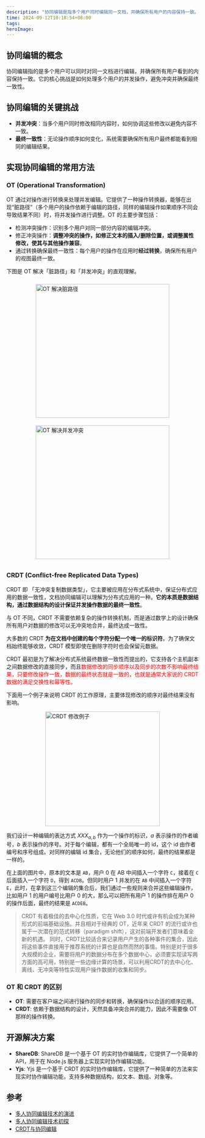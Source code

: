 ```yaml
---
description: "协同编辑是指多个用户同时编辑同一文档，并确保所有用户的内容保持一致。本文介绍了两种常见的协同编辑实现方式：基于操作转换（OT）和无冲突复制数据类型（CRDT），并深入探讨了 CRDT 在去中心化协同编辑中的潜在应用及其未来发展。"
time: 2024-09-12T10:18:54+08:00
tags: 
heroImage: 
---
```


## 协同编辑的概念

协同编辑指的是多个用户可以同时对同一文档进行编辑，并确保所有用户看到的内容保持一致。它的核心挑战是如何处理多个用户的并发操作，避免冲突并确保最终一致性。

## 协同编辑的关键挑战

- **并发冲突**：当多个用户同时修改相同内容时，如何协调这些修改以避免内容不一致。
- **最终一致性**：无论操作顺序如何变化，系统需要确保所有用户最终都能看到相同的编辑结果。

## 实现协同编辑的常用方法

### OT (Operational Transformation)

OT 通过对操作进行转换来处理并发编辑。它提供了一种操作转换器，能够在出现“脏路径”（多个用户的操作依赖于编辑的路径，同样的编辑操作如果顺序不同会导致结果不同）时，将并发操作进行调整。OT 的主要步骤包括：
- 检测冲突操作：识别多个用户对同一部分内容的编辑冲突。
- 修正冲突操作：**调整冲突的操作，如修正文本的插入/删除位置，或调整属性修改，使其与其他操作兼容**。
- 通过转换确保最终一致性：每个用户的操作在应用时**经过转换**，确保所有用户的视图最终一致。

下图是 OT 解决「脏路径」和「并发冲突」的直观理解。

<div style="display: flex; flex-wrap: wrap; justify-content: center; align-items: center;">
  <img alt="OT 解决脏路径" src="https://img.foril.space/OT 解决脏路径.png" style="max-width: 600px; width: 350px; margin: 10px;">
  <img alt="OT 解决并发冲突" src="https://img.foril.space/OT 解决并发冲突.png" style="max-width: 600px; width: 350px; margin: 10px;">
</div>


### CRDT (Conflict-free Replicated Data Types)

CRDT 即 「无冲突复制数据类型」，它主要被应用在分布式系统中，保证分布式应用的数据一致性，文档协同编辑可以理解为分布式应用的一种。**它的本质是数据结构，通过数据结构的设计保证并发操作数据的最终一致性**。

与 OT 不同，CRDT 不需要依赖复杂的操作转换机制，而是通过数学上的设计确保所有用户对数据的修改可以无冲突地合并，最终达成一致性。

大多数的 CRDT **为在文档中创建的每个字符分配一个唯一的标识符**。为了确保文档始终能够收敛，CRDT 模型即使在删除字符时也会保留元数据。

CRDT 最初是为了解决分布式系统最终数据一致性而提出的，它支持各个主机副本之间数据修改的直接同步，而且<span style="color: red">数据修改的同步顺序以及同步的次数不影响最终结果，只要修改操作一致，数据的最终状态就是一致的，也就是通常大家说的 CRDT 数据的满足交换性和幂等性。</span>

下面用一个例子来说明 CRDT 的工作原理，主要体现修改的顺序对最终结果没有影响。

<img alt="CRDT 修改例子" src="https://img.foril.space/CRDT 修改例子.png" width=300px style="display: block; margin:10px auto"/>

我们设计一种编辑的表达方式 $XXX_{a,b}$ 作为一个操作的标识，$a$ 表示操作的作者编号，$b$ 表示操作的序号。对于每个编辑，都有一个全局唯一的 id，这个 id 由作者编号和序号组成。对同样的编辑 id 集合，无论他们的顺序如何，最终的结果都是一样的。

在上面的图片中，原本的文本是 `AB`，用户 0 在 AB 中间插入一个字符 `C`，接着在 `C` 后面插入一个字符 `D`，得到 `ACDB`。但同时用户 1 并发的在 `AB` 中间插入一个字符 `E`，此时，在拿到这三个编辑的集合后，我们通过一些规则来合并这些编辑操作，比如用户 1 的用户编号比用户 0 的大，那么可以把所有用户 1 的操作排在用户 0 的操作后面，最终的结果是 `ACDEB`。

> CRDT 有着极佳的去中心化性质，它在 Web 3.0 时代或许有机会成为某种形式的前端基础设施。并且相对于经典的 OT，近年来 CRDT 的流行或许也属于一次潜在的范式转移（paradigm shift），这对前端开发者们意味着全新的机遇。
同时，CRDT比较适合来记录用户产生的各种事件的集合，因此将这些事件直接用于推荐系统的计算也是自然而然的事情。特别是对于很多大规模的企业，需要将用户的数据分布在多个数据中心，必须要实现读写两方面的高可用，特别是一些边缘计算的场景，可以利用CRDT的去中心化、离线、无冲突等特性实现用户操作数据的收集和同步。

### OT 和 CRDT 的区别

- **OT**: 需要在客户端之间进行操作的同步和转换，确保操作以合适的顺序应用。
- **CRDT**: 依赖于数据结构的设计，天然具备冲突合并的能力，因此不需要像 OT 那样的操作转换。

## 开源解决方案

- **ShareDB**: ShareDB 是一个基于 OT 的实时协作编辑库，它提供了一个简单的 API，用于在 Node.js 服务器上实现实时协作编辑功能。
- **Yjs**: Yjs 是一个基于 CRDT 的实时协作编辑库，它提供了一种简单的方法来实现实时协作编辑功能，支持多种数据结构，如文本、数组、对象等。

## 参考

- [多人协同编辑技术的演进](https://juejin.cn/post/7030327005665034247)
- [多人协同编辑技术初探](https://www.ctyun.cn/developer/article/430592717156421)
- [CRDT与协同编辑](https://www.herui.club/archives/1066)